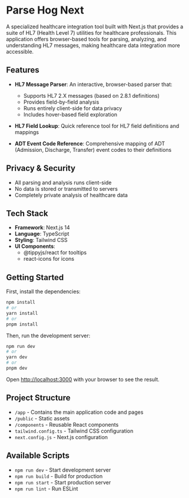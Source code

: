 # Parse Hog Next

A specialized healthcare integration tool built with Next.js that provides a suite of HL7 (Health Level 7) utilities for healthcare professionals. This application offers browser-based tools for parsing, analyzing, and understanding HL7 messages, making healthcare data integration more accessible.

## Features

- **HL7 Message Parser**: An interactive, browser-based parser that:
  - Supports HL7 2.X messages (based on 2.8.1 definitions)
  - Provides field-by-field analysis
  - Runs entirely client-side for data privacy
  - Includes hover-based field exploration
  
- **HL7 Field Lookup**: Quick reference tool for HL7 field definitions and mappings

- **ADT Event Code Reference**: Comprehensive mapping of ADT (Admission, Discharge, Transfer) event codes to their definitions

## Privacy & Security

- All parsing and analysis runs client-side
- No data is stored or transmitted to servers
- Completely private analysis of healthcare data

## Tech Stack

- **Framework**: Next.js 14
- **Language**: TypeScript
- **Styling**: Tailwind CSS
- **UI Components**: 
  - @tippyjs/react for tooltips
  - react-icons for icons

## Getting Started

First, install the dependencies:

```bash
npm install
# or
yarn install
# or
pnpm install
```

Then, run the development server:

```bash
npm run dev
# or
yarn dev
# or
pnpm dev
```

Open [http://localhost:3000](http://localhost:3000) with your browser to see the result.

## Project Structure

- `/app` - Contains the main application code and pages
- `/public` - Static assets
- `/components` - Reusable React components
- `tailwind.config.ts` - Tailwind CSS configuration
- `next.config.js` - Next.js configuration

## Available Scripts

- `npm run dev` - Start development server
- `npm run build` - Build for production
- `npm run start` - Start production server
- `npm run lint` - Run ESLint